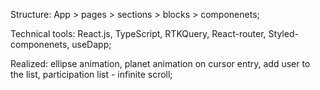 Structure: App > pages > sections > blocks > componenets;

Technical tools: React.js, TypeScript, RTKQuery, React-router, Styled-componenets, useDapp;

Realized: ellipse animation, planet animation on cursor entry, add user to the list, participation list - infinite scroll;